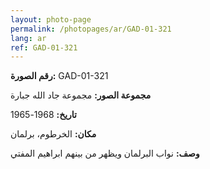 ```yaml
---
layout: photo-page
permalink: /photopages/ar/GAD-01-321
lang: ar
ref: GAD-01-321
---
```


**رقم الصورة:** GAD-01-321

**مجموعة الصور:** مجموعة جاد الله جبارة

**تاريخ:**  1968-1965

**مكان:** الخرطوم، برلمان

**وصف:** نواب البرلمان ويظهر من بينهم ابراهيم المفتي
